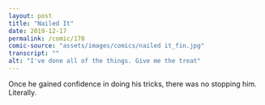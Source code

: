 ```yaml
---
layout: post
title: "Nailed It"
date: 2019-12-17
permalink: /comic/178
comic-source: "assets/images/comics/nailed it_fin.jpg"
transcript: ""
alt: "I've done all of the things. Give me the treat"
---
```


Once he gained confidence in doing his tricks, there was no stopping him. Literally.
